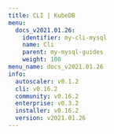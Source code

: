 ```yaml
---
title: CLI | KubeDB
menu:
  docs_v2021.01.26:
    identifier: my-cli-mysql
    name: Cli
    parent: my-mysql-guides
    weight: 100
menu_name: docs_v2021.01.26
info:
  autoscaler: v0.1.2
  cli: v0.16.2
  community: v0.16.2
  enterprise: v0.3.2
  installer: v0.16.2
  version: v2021.01.26
---
```


